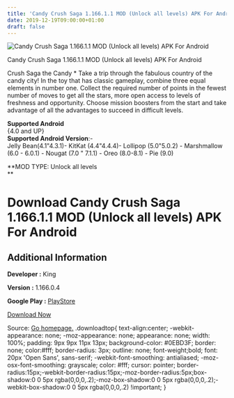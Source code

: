 ```yaml
---
title: 'Candy Crush Saga 1.166.1.1 MOD (Unlock all levels) APK For Android'
date: 2019-12-19T09:00:00+01:00
draft: false
---
```


![Candy Crush Saga 1.166.1.1 MOD (Unlock all levels) APK For Android](https://i2.wp.com/apkhome.net/wp-content/uploads/2019/12/Candy-Crush-Saga-1.166.1.1-MOD-Unlock-all-levels.png "Candy Crush Saga 1.166.1.1 MOD (Unlock all levels) APK For Android")

  

Candy Crush Saga 1.166.1.1 MOD (Unlock all levels) APK For Android

Crush Saga the Candy \* Take a trip through the fabulous country of the candy city! In the toy that has classic gameplay, combine three equal elements in number one. Collect the required number of points in the fewest number of moves to get all the stars, more open access to levels of freshness and opportunity. Choose mission boosters from the start and take advantage of all the advantages to succeed in difficult levels.

**Supported Android**  
{4.0 and UP}  
**Supported Android Version**:-  
Jelly Bean(4.1"4.3.1)- KitKat (4.4"4.4.4)- Lollipop (5.0"5.0.2) - Marshmallow (6.0 - 6.0.1) - Nougat (7.0 " 7.1.1) - Oreo (8.0-8.1) - Pie (9.0)

**MOD TYPE: Unlock all levels  
**

Download Candy Crush Saga 1.166.1.1 MOD (Unlock all levels) APK For Android
===========================================================================

Additional Information
----------------------

**Developer :** King

**Version :** 1.166.0.4

**Google Play :** [PlayStore](https://play.google.com/store/apps/details?id=com.king.candycrushsaga&hl=ru)

  

[Download Now](https://store4app.co/post/candy-crush-saga-1-166-1-1-mod-unlock-all-levels-apk-for-android_1576742400)

  
Source: [Go homepage.](https://store4app.co/post/candy-crush-saga-1-166-1-1-mod-unlock-all-levels-apk-for-android_1576742400) .downloadtop{ text-align:center; -webkit-appearance: none; -moz-appearance: none; appearance: none; width: 100%; padding: 9px 9px 11px 13px; background-color: #0EBD3F; border: none; color:#fff; border-radius: 3px; outline: none; font-weight;bold; font: 20px 'Open Sans', sans-serif; -webkit-font-smoothing: antialiased; -moz-osx-font-smoothing: grayscale; color: #fff; cursor: pointer; border-radius:15px;-webkit-border-radius:15px;-moz-border-radius:5px;box-shadow:0 0 5px rgba(0,0,0,.2);-moz-box-shadow:0 0 5px rgba(0,0,0,.2);-webkit-box-shadow:0 0 5px rgba(0,0,0,.2) !important; }
